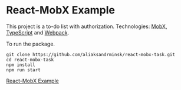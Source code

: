 # React-MobX Example

This project is a to-do list with authorization. Technologies: [MobX](https://mobx.js.org/README.html), [TypeScript](https://www.typescriptlang.org/) and [Webpack](https://webpack.js.org/).

To run the package.

```
git clone https://github.com/aliaksandrminsk/react-mobx-task.git
cd react-mobx-task
npm install
npm run start
```

[React-MobX Example
](https://react-mobx-task.web.app/)
